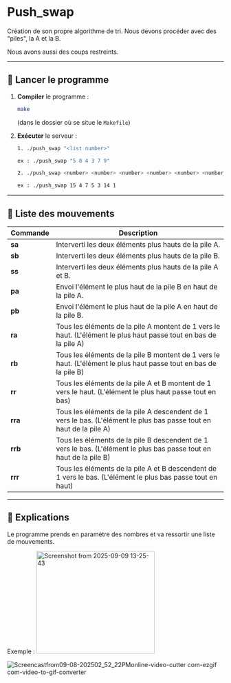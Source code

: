 # Push_swap

Création de son propre algorithme de tri. Nous devons procéder avec des "piles", la A et la B.

Nous avons aussi des coups restreints.

---

## 🚀 Lancer le programme

1. **Compiler** le programme :
   ```bash
   make
   ```
   (dans le dossier où se situe le `Makefile`)

2. **Exécuter** le serveur :
   ```bash
   1. ./push_swap "<list number>"
   
   ex : ./push_swap "5 8 4 3 7 9"

   2. ./push_swap <number> <number> <number> <number> <number> <number> etc...

   ex : ./push_swap 15 4 7 5 3 14 1
   ```

---

## 📝 Liste des mouvements


| Commande   | Description |
|------------|-------------|
| **sa**   | Interverti les deux éléments plus hauts de la pile A. |
| **sb**   | Interverti les deux éléments plus hauts de la pile B. |
| **ss**   | Interverti les deux éléments plus hauts de la pile A et B. |
| **pa**   | Envoi l'élément le plus haut de la pile B en haut de la pile A. |
| **pb**   | Envoi l'élément le plus haut de la pile A en haut de la pile B. |
| **ra**   | Tous les éléments de la pile A montent de 1 vers le haut. (L'élément le plus haut passe tout en bas de la pile A) |
| **rb**   | Tous les éléments de la pile B montent de 1 vers le haut. (L'élément le plus haut passe tout en bas de la pile B) |
| **rr**   | Tous les éléments de la pile A et B montent de 1 vers le haut. (L'élément le plus haut passe tout en bas) |
| **rra**  | Tous les éléments de la pile A descendent de 1 vers le bas. (L'élément le plus bas passe tout en haut de la pile A) |
| **rrb**  | Tous les éléments de la pile B descendent de 1 vers le bas. (L'élément le plus bas passe tout en haut de la pile B) |
| **rrr**  | Tous les éléments de la pile A et B descendent de 1 vers le bas. (L'élément le plus bas passe tout en haut) |

---

## 📖 Explications

Le programme prends en paramètre des nombres et va ressortir une liste de mouvements.

Exemple : 
<img width="275" height="238" alt="Screenshot from 2025-09-09 13-25-43" src="https://github.com/user-attachments/assets/653cefc6-f375-427e-8ca7-90b4ed5b278f" />



![Screencastfrom09-08-202502_52_22PMonline-video-cutter com-ezgif com-video-to-gif-converter](https://github.com/user-attachments/assets/34a6668b-001d-422e-a4dd-4b81ed32d7c9)
